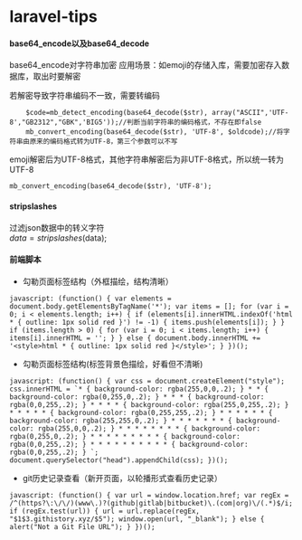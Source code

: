 # laravel-tips

#### base64_encode以及base64_decode
base64_encode对字符串加密
应用场景：如emoji的存储入库，需要加密存入数据库，取出时要解密

若解密导致字符串编码不一致，需要转编码
```
	$code=mb_detect_encoding(base64_decode($str), array("ASCII",'UTF-8',"GB2312","GBK",'BIG5'));//判断当前字符串的编码格式，不存在即false
	mb_convert_encoding(base64_decode($str), 'UTF-8', $oldcode);//将字符串由原来的编码格式转为UTF-8，第三个参数可以不写
```
 emoji解密后为UTF-8格式，其他字符串解密后为非UTF-8格式，所以统一转为UTF-8   
```
mb_convert_encoding(base64_decode($str), 'UTF-8');
```


#### stripslashes
过滤json数据中的转义字符\
$data=stripslashes($data);


#### 前端脚本
- 勾勒页面标签结构（外框描绘，结构清晰）
```
javascript: (function() { var elements = document.body.getElementsByTagName('*'); var items = []; for (var i = 0; i < elements.length; i++) { if (elements[i].innerHTML.indexOf('html * { outline: 1px solid red }') != -1) { items.push(elements[i]); } } if (items.length > 0) { for (var i = 0; i < items.length; i++) { items[i].innerHTML = ''; } } else { document.body.innerHTML += '<style>html * { outline: 1px solid red }</style>'; } })();
```
- 勾勒页面标签结构(标签背景色描绘，好看但不清晰)
```
javascript: (function() { var css = document.createElement("style"); css.innerHTML = `* { background-color: rgba(255,0,0,.2); } * * { background-color: rgba(0,255,0,.2); } * * * { background-color: rgba(0,0,255,.2); } * * * * { background-color: rgba(255,0,255,.2); } * * * * * { background-color: rgba(0,255,255,.2); } * * * * * * { background-color: rgba(255,255,0,.2); } * * * * * * * { background-color: rgba(255,0,0,.2); } * * * * * * * * { background-color: rgba(0,255,0,.2); } * * * * * * * * * { background-color: rgba(0,0,255,.2); } * * * * * * * * * * { background-color: rgba(0,0,255,.2); } `; document.querySelector("head").appendChild(css); })();
```
- git历史记录查看（新开页面，以轮播形式查看历史记录）
```
javascript: (function() { var url = window.location.href; var regEx = /^(https?\:\/\/)(www\.)?(github|gitlab|bitbucket)\.(com|org)\/(.*)$/i; if (regEx.test(url)) { url = url.replace(regEx, "$1$3.githistory.xyz/$5"); window.open(url, "_blank"); } else { alert("Not a Git File URL"); } })();
```